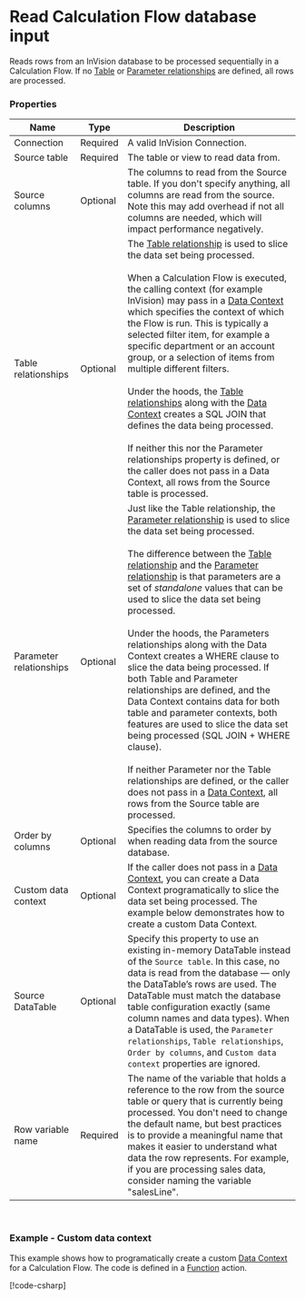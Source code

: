 # Read Calculation Flow database input

Reads rows from an InVision database to be processed sequentially in a Calculation Flow.
If no [Table](table-relationship.md) or [Parameter relationships](parameter-relationship.md) are defined, all rows are processed.

### Properties

| Name                    | Type         | Description                                                |
|-------------------------|--------------|------------------------------------------------------------|
| Connection              | Required     | A valid InVision Connection.                               |
| Source table            | Required     | The table or view to read data from.                       |
| Source columns          | Optional     | The columns to read from the Source table. If you don't specify anything, all columns are read from the source. Note this may add overhead if not all columns are needed, which will impact performance negatively.        |
| Table relationships     | Optional     | The [Table relationship](table-relationship.md) is used to slice the data set being processed. <br/><br/>When a Calculation Flow is executed, the calling context (for example InVision) may pass in a [Data Context](data-context.md) which specifies the context of which the Flow is run. This is typically a selected filter item, for example a specific department or an account group, or a selection of items from multiple different filters.<br/><br/>Under the hoods, the [Table relationships](table-relationship.md) along with the [Data Context](data-context.md) creates a SQL JOIN that defines the data being processed.<br/><br/>If neither this nor the Parameter relationships property is defined, or the caller does not pass in a Data Context, all rows from the Source table is processed.               |
| Parameter relationships | Optional     | Just like the Table relationship, the [Parameter relationship](parameter-relationship.md) is used to slice the data set being processed.<br/><br/> The difference between the [Table relationship](table-relationship.md) and the [Parameter relationship](parameter-relationship.md) is that parameters are a set of _standalone_ values that can be used to slice the data set being processed.<br/><br/>Under the hoods, the Parameters relationships along with the Data Context creates a WHERE clause to slice the data being processed. If both Table and Parameter relationships are defined, and the Data Context contains data for both table and parameter contexts, both features are used to slice the data set being processed (SQL JOIN + WHERE clause).<br/><br/>If neither Parameter nor the Table relationships are defined, or the caller does not pass in a [Data Context](data-context.md), all rows from the Source table are processed.                                                  |
| Order by columns        | Optional     | Specifies the columns to order by when reading data from the source database. |  
| Custom data context     | Optional     | If the caller does not pass in a [Data Context](data-context.md), you can create a Data Context programatically to slice the data set being processed. The example below demonstrates how to create a custom Data Context. |
| Source DataTable        | Optional     | Specify this property to use an existing in-memory DataTable instead of the `Source table`. In this case, no data is read from the database — only the DataTable’s rows are used. The DataTable must match the database table configuration exactly (same column names and data types). When a DataTable is used, the `Parameter relationships`, `Table relationships`, `Order by columns`, and `Custom data context` properties are ignored.| 
| Row variable name       | Required     |  The name of the variable that holds a reference to the row from the source table or query that is currently being processed. You don't need to change the default name, but best practices is to provide a meaningful name that makes it easier to understand what data the row represents. For example, if you are processing sales data, consider naming the variable "salesLine". |

<br/>

### Example - Custom data context 
This example shows how to programatically create a custom [Data Context](data-context.md) for a Calculation Flow.
The code is defined in a [Function](../../built-in/function.md) action.

[!code-csharp[](custom-data-context-example.cs)]

